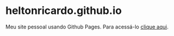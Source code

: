 # heltonricardo.github.io
 Meu site pessoal usando Github Pages.
 Para acessá-lo [clique aqui](https://github.com/heltonricardo).
